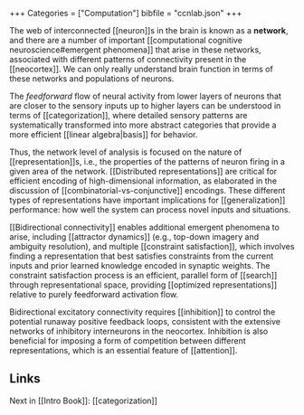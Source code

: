 +++
Categories = ["Computation"]
bibfile = "ccnlab.json"
+++

The web of interconnected [[neuron]]s in the brain is known as a **network**, and there are a number of important [[computational cognitive neuroscience#emergent phenomena]] that arise in these networks, associated with different patterns of connectivity present in the [[neocortex]]. We can only really understand brain function in terms of these networks and populations of neurons.

The _feedforward_ flow of neural activity from lower layers of neurons that are closer to the sensory inputs up to higher layers can be understood in terms of [[categorization]], where detailed sensory patterns are systematically transformed into more abstract categories that provide a more efficient [[linear algebra|basis]] for behavior.

Thus, the network level of analysis is focused on the nature of [[representation]]s, i.e., the properties of the patterns of neuron firing in a given area of the network. [[Distributed representations]] are critical for efficient encoding of high-dimensional information, as elaborated in the discussion of [[combinatorial-vs-conjunctive]] encodings. These different types of representations have important implications for [[generalization]] performance: how well the system can process novel inputs and situations.

[[Bidirectional connectivity]] enables additional emergent phenomena to arise, including [[attractor dynamics]] (e.g., top-down imagery and ambiguity resolution), and multiple [[constraint satisfaction]], which involves finding a representation that best satisfies constraints from the current inputs and prior learned knowledge encoded in synaptic weights. The constraint satisfaction process is an efficient, parallel form of [[search]] through representational space, providing [[optimized representations]] relative to purely feedforward activation flow.

Bidirectional excitatory connectivity requires [[inhibition]] to control the potential runaway positive feedback loops, consistent with the extensive networks of inhibitory interneurons in the neocortex. Inhibition is also beneficial for imposing a form of competition between different representations, which is an essential feature of [[attention]].

## Links

Next in [[Intro Book]]: [[categorization]]

